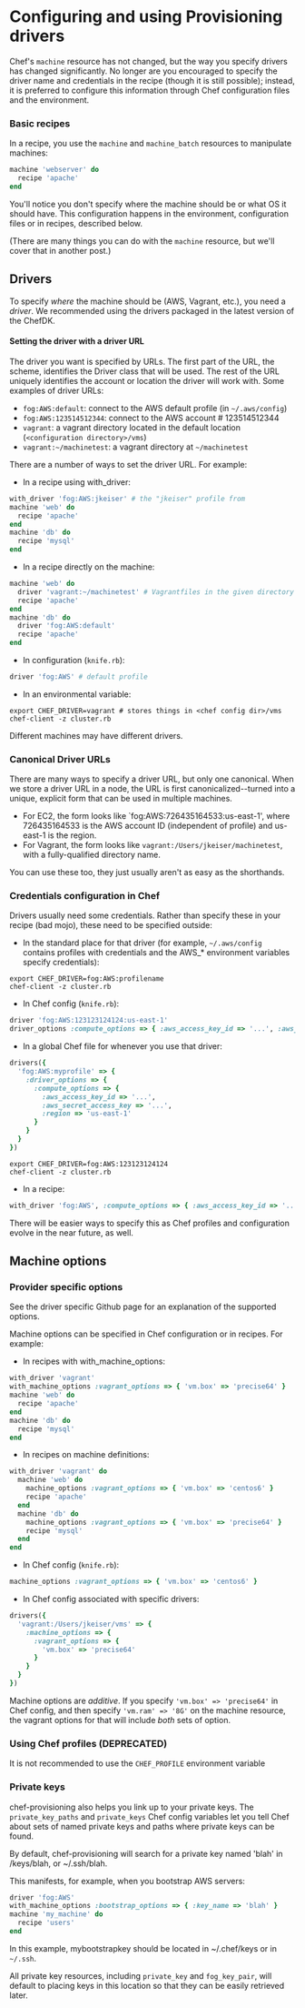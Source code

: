# Configuring and using Provisioning drivers

Chef's `machine` resource has not changed, but the way you specify drivers has changed significantly. No longer are you encouraged to specify the driver name and credentials in the recipe (though it is still possible); instead, it is preferred to configure this information through Chef configuration files and the environment.

### Basic recipes

In a recipe, you use the `machine` and `machine_batch` resources to manipulate machines:

```ruby
machine 'webserver' do
  recipe 'apache'
end
```

You'll notice you don't specify where the machine should be or what OS it should have.  This configuration happens in the environment, configuration files or in recipes, described below.

(There are many things you can do with the `machine` resource, but we'll cover that in another post.)

## Drivers

To specify *where* the machine should be (AWS, Vagrant, etc.), you need a *driver*. We recommended using the drivers packaged in the latest version of the ChefDK.

#### Setting the driver with a driver URL

The driver you want is specified by URLs.  The first part of the URL, the scheme, identifies the Driver class that will be used.  The rest of the URL uniquely identifies the account or location the driver will work with.  Some examples of driver URLs:

- `fog:AWS:default`: connect to the AWS default profile (in `~/.aws/config`)
- `fog:AWS:123514512344`: connect to the AWS account # 123514512344
- `vagrant`: a vagrant directory located in the default location (`<configuration directory>/vms`)
- `vagrant:~/machinetest`: a vagrant directory at `~/machinetest`

There are a number of ways to set the driver URL.  For example:

- In a recipe using with_driver:
```ruby
with_driver 'fog:AWS:jkeiser' # the "jkeiser" profile from
machine 'web' do
  recipe 'apache'
end
machine 'db' do
  recipe 'mysql'
end
```
- In a recipe directly on the machine:
```ruby
machine 'web' do
  driver 'vagrant:~/machinetest' # Vagrantfiles in the given directory
  recipe 'apache'
end
machine 'db' do
  driver 'fog:AWS:default'
  recipe 'apache'
end
```
- In configuration (`knife.rb`):
```ruby
driver 'fog:AWS' # default profile
```
- In an environmental variable:
```
export CHEF_DRIVER=vagrant # stores things in <chef config dir>/vms
chef-client -z cluster.rb
```

Different machines may have different drivers.

### Canonical Driver URLs

There are many ways to specify a driver URL, but only one canonical. When we store a driver URL in a node, the URL is first canonicalized--turned into a unique, explicit form that can be used in multiple machines.

- For EC2, the form looks like `fog:AWS:726435164533:us-east-1', where 726435164533 is the AWS account ID (independent of profile) and us-east-1 is the region.
- For Vagrant, the form looks like `vagrant:/Users/jkeiser/machinetest`, with a fully-qualified directory name.

You can use these too, they just usually aren't as easy as the shorthands.

### Credentials configuration in Chef

Drivers usually need some credentials.  Rather than specify these in your recipe (bad mojo), these need to be specified outside:

- In the standard place for that driver (for example, `~/.aws/config` contains profiles with credentials and the AWS_* environment variables specify credentials):
```
export CHEF_DRIVER=fog:AWS:profilename
chef-client -z cluster.rb
```
- In Chef config (`knife.rb`):
```ruby
driver 'fog:AWS:123123124124:us-east-1'
driver_options :compute_options => { :aws_access_key_id => '...', :aws_secret_access_key => '...' }
```
- In a global Chef file for whenever you use that driver:
```ruby
drivers({
  'fog:AWS:myprofile' => {
    :driver_options => {
      :compute_options => {
        :aws_access_key_id => '...',
        :aws_secret_access_key => '...',
        :region => 'us-east-1'
      }
    }
  }
})
```
```
export CHEF_DRIVER=fog:AWS:123123124124
chef-client -z cluster.rb
```
- In a recipe:
```ruby
with_driver 'fog:AWS', :compute_options => { :aws_access_key_id => '...', :aws_secret_access_key => '...' }
```

There will be easier ways to specify this as Chef profiles and configuration evolve in the near future, as well.

## Machine options

### Provider specific options
See the driver specific Github page for an explanation of the supported options.

Machine options can be specified in Chef configuration or in recipes.  For example:

- In recipes with with_machine_options:
```ruby
with_driver 'vagrant'
with_machine_options :vagrant_options => { 'vm.box' => 'precise64' }
machine 'web' do
  recipe 'apache'
end
machine 'db' do
  recipe 'mysql'
end
```
- In recipes on machine definitions:
```ruby
with_driver 'vagrant' do
  machine 'web' do
    machine_options :vagrant_options => { 'vm.box' => 'centos6' }
    recipe 'apache'
  end
  machine 'db' do
    machine_options :vagrant_options => { 'vm.box' => 'precise64' }
    recipe 'mysql'
  end
end
```
- In Chef config (`knife.rb`):
```ruby
machine_options :vagrant_options => { 'vm.box' => 'centos6' }
```
- In Chef config associated with specific drivers:
```ruby
drivers({
  'vagrant:/Users/jkeiser/vms' => {
    :machine_options => {
      :vagrant_options => {
        'vm.box' => 'precise64'
      }
    }
  }
})
```

Machine options are *additive*.  If you specify `'vm.box' => 'precise64'` in Chef config, and then specify `'vm.ram' => '8G'` on the machine resource, the vagrant options for that will include *both* sets of option.

### Using Chef profiles (DEPRECATED)

It is not recommended to use the `CHEF_PROFILE` environment variable

### Private keys

chef-provisioning also helps you link up to your private keys.  The `private_key_paths` and `private_keys` Chef config variables let you tell Chef about sets of named private keys and paths where private keys can be found.

By default, chef-provisioning will search for a private key named 'blah' in <config dir>/keys/blah, or ~/.ssh/blah.

This manifests, for example, when you bootstrap AWS servers:

```ruby
driver 'fog:AWS'
with_machine_options :bootstrap_options => { :key_name => 'blah' }
machine 'my_machine' do
  recipe 'users'
end
```

In this example, mybootstrapkey should be located in ~/.chef/keys or in `~/.ssh`.

All private key resources, including `private_key` and `fog_key_pair`, will default to placing keys in this location so that they can be easily retrieved later.
